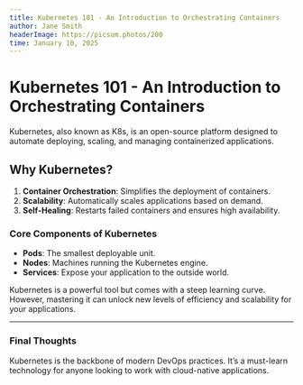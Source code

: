 ```yaml
---
title: Kubernetes 101 - An Introduction to Orchestrating Containers
author: Jane Smith
headerImage: https://picsum.photos/200
time: January 10, 2025
---
```


# Kubernetes 101 - An Introduction to Orchestrating Containers

Kubernetes, also known as K8s, is an open-source platform designed to automate deploying, scaling, and managing containerized applications.

## Why Kubernetes?

1. **Container Orchestration**: Simplifies the deployment of containers.
2. **Scalability**: Automatically scales applications based on demand.
3. **Self-Healing**: Restarts failed containers and ensures high availability.

### Core Components of Kubernetes

- **Pods**: The smallest deployable unit.
- **Nodes**: Machines running the Kubernetes engine.
- **Services**: Expose your application to the outside world.

Kubernetes is a powerful tool but comes with a steep learning curve. However, mastering it can unlock new levels of efficiency and scalability for your applications.

---

### **Final Thoughts**

Kubernetes is the backbone of modern DevOps practices. It’s a must-learn technology for anyone looking to work with cloud-native applications.

